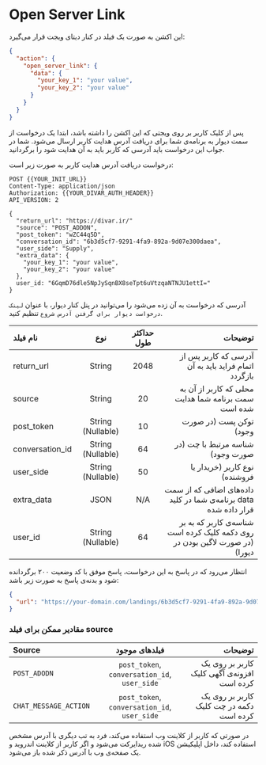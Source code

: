 # Open Server Link 
این اکشن به صورت یک فیلد در کنار دیتای ویجت قرار می‌گیرد:
```json
{
  "action": {
    "open_server_link": {
      "data": {
        "your_key_1": "your value",
        "your_key_2": "your value"
      }
    }
  }
}
```

پس از کلیک کاربر بر روی ویجتی که این اکشن را داشته باشد، ابتدا یک درخواست از سمت
دیوار به برنامه‌ی شما برای دریافت آدرس هدایت کاربر ارسال می‌شود.
شما در جواب این درخواست باید آدرسی که کاربر باید به آن هدایت شود را برگردانید.

درخواست دریافت آدرس هدایت کاربر به صورت زیر است:
```http request
POST {{YOUR_INIT_URL}}
Content-Type: application/json
Authorization: {{YOUR_DIVAR_AUTH_HEADER}}
API_VERSION: 2

{
  "return_url": "https://divar.ir/"
  "source": "POST_ADDON",
  "post_token": "wZC44q5D",
  "conversation_id": "6b3d5cf7-9291-4fa9-892a-9d07e300daea",
  "user_side": "Supply",
  "extra_data": {
    "your_key_1": "your value",
    "your_key_2": "your value"
  },
  user_id: "6GqmD76dle5NpJySqnBX8seTpt6uVtzqaNTNJU1ettI="
}
```

آدرسی که درخواست به آن زده می‌شود را می‌توانید در پنل کنار دیوار، با عنوان `لینک درخواست دیوار برای گرفتن آدرس شروع` تنظیم کنید.



| نام فیلد        |        نوع        | حداکثر طول |                                                                     توضیحات |
|:----------------|:-----------------:|:----------:|----------------------------------------------------------------------------:|
| return_url      |      String       |    2048    |                         آدرسی که کاربر پس از اتمام فراید باید به آن بازگردد |
| source          |      String       |     20     |                         محلی که کاربر از آن به سمت برنامه شما هدایت شده است |
| post_token      | String (Nullable) |     10     |                                                     توکن پست (در صورت وجود) |
| conversation_id | String (Nullable) |     64     |                                            شناسه مرتبط با چت (در صورت وجود) |
| user_side       | String (Nullable) |     50     |                                               نوع کاربر (خریدار یا فروشنده) |
| extra_data      |       JSON        |    N/A     |            داده‌های اضافی که از سمت برنامه‌ی شما در کلید data قرار داده شده |
| user_id         | String (Nullable) |     64     | شناسه‌ی کاربر که به بر روی دکمه کلیک کرده است (در صورت لاگین بودن در دیورا) |


انتظار می‌رود که در پاسخ به این درخواست، پاسخ موفق با کد وضعیت ۲۰۰ برگردانده شود
و بدنه‌ی پاسخ به صورت زیر باشد:
```json
{
  "url": "https://your-domain.com/landings/6b3d5cf7-9291-4fa9-892a-9d07e300daea"
}
```


### مقادیر ممکن برای فیلد source 

| Source                |                فیلد‌های موجود                 |                                     توضیحات |                                                          
|:----------------------|:---------------------------------------------:|--------------------------------------------:|
| `POST_ADODN`          | `post_token`, `conversation_id`, `user_side`  | کاربر بر روی یک افزونه‌ی آگهی کلیک کرده است |
| `CHAT_MESSAGE_ACTION` | `post_token`, `conversation_id`,  `user_side` |    کاربر بر روی یک دکمه در چت کلیک کرده است |

در صورتی که کاربر از کلاینت وب استفاده می‌کند، فرد به تب
دیگری با آدرس مشخص شده ریدایرکت می‌شود و 
اگر کاربر از کلاینت اندروید و iOS استفاده کند، 
داخل اپلیکیشن یک صفحه‌ی وب با آدرس ذکر شده باز می‌شود. 

